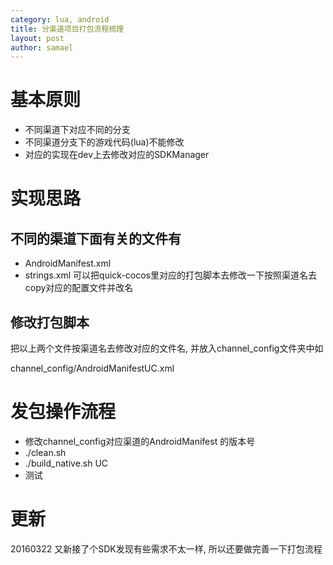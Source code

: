 ```yaml
--- 
category: lua, android
title: 分渠道项目打包流程梳理
layout: post
author: samael
--- 
```


# 基本原则

* 不同渠道下对应不同的分支
* 不同渠道分支下的游戏代码(lua)不能修改
* 对应的实现在dev上去修改对应的SDKManager

# 实现思路

## 不同的渠道下面有关的文件有

* AndroidManifest.xml
* strings.xml
  可以把quick-cocos里对应的打包脚本去修改一下按照渠道名去copy对应的配置文件并改名

## 修改打包脚本

把以上两个文件按渠道名去修改对应的文件名, 并放入channel_config文件夹中如

channel_config/AndroidManifestUC.xml

# 发包操作流程

* 修改channel_config对应渠道的AndroidManifest 的版本号
* ./clean.sh
* ./build_native.sh UC
* 测试

# 更新
20160322
又新接了个SDK发现有些需求不太一样, 所以还要做完善一下打包流程

